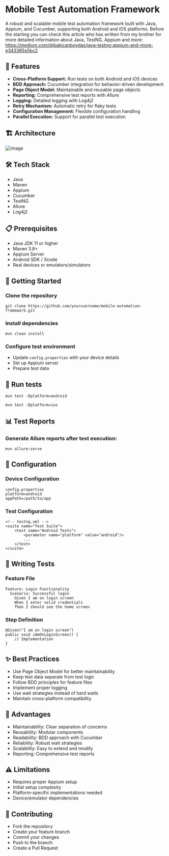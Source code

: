 # Mobile Test Automation Framework

A robust and scalable mobile test automation framework built with Java, Appium, and Cucumber, supporting both Android and iOS platforms.
Before the starting you can check this article who has written from my brother for more detailed information about Java, TestNG, Appium and more:
https://medium.com/@bakicanboydas/java-testng-appium-and-more-e343365e5bc2


## 🚀 Features

* **Cross-Platform Support:** Run tests on both Android and iOS devices
* **BDD Approach:** Cucumber integration for behavior-driven development
* **Page Object Model:** Maintainable and reusable page objects
* **Reporting:** Comprehensive test reports with Allure
* **Logging:** Detailed logging with Log4j2
* **Retry Mechanism:** Automatic retry for flaky tests
* **Configuration Management:** Flexible configuration handling
* **Parallel Execution:** Support for parallel test execution

## 🏗️ Architecture

![image](https://github.com/user-attachments/assets/bcb0d71f-6208-4381-ba7c-29161fa5c4ea)

## 🛠️ Tech Stack

* Java 
* Maven
* Appium 
* Cucumber 
* TestNG 
* Allure 
* Log4j2 

## 📋 Prerequisites

* Java JDK 11 or higher
* Maven 3.8+
* Appium Server
* Android SDK / Xcode
* Real devices or emulators/simulators

## 🚀 Getting Started

### Clone the repository

```
git clone https://github.com/yourusername/mobile-automation-framework.git
```

### Install dependencies

```
mvn clean install
```

### Configure test environment
* Update `config.properties` with your device details
* Set up Appium server
* Prepare test data

## 🏃 Run tests

```
mvn test -Dplatform=android
```

```
mvn test -Dplatform=ios
```

## 📊 Test Reports

### Generate Allure reports after test execution:

```
mvn allure:serve
```

## 🔧 Configuration

### Device Configuration

```
config.properties
platform=android
appPath=/path/to/app
```

### Test Configuration

```
<!-- testng.xml -->
<suite name="Test Suite">
    <test name="Android Tests">
        <parameter name="platform" value="android"/>
        ...
    </test>
</suite>
```

## 📝 Writing Tests

### Feature File

```
Feature: Login Functionality
  Scenario: Successful login
    Given I am on login screen
    When I enter valid credentials
    Then I should see the home screen
```

### Step Definition

```
@Given("I am on login screen")
public void iAmOnLoginScreen() {
    // Implementation
}
```

## ✨ Best Practices

* Use Page Object Model for better maintainability
* Keep test data separate from test logic
* Follow BDD principles for feature files
* Implement proper logging
* Use wait strategies instead of hard waits
* Maintain cross-platform compatibility

## 🎯 Advantages

* Maintainability: Clear separation of concerns
* Reusability: Modular components
* Readability: BDD approach with Cucumber
* Reliability: Robust wait strategies
* Scalability: Easy to extend and modify
* Reporting: Comprehensive test reports

## ⚠️ Limitations

* Requires proper Appium setup
* Initial setup complexity
* Platform-specific implementations needed
* Device/emulator dependencies

## 🤝 Contributing

* Fork the repository
* Create your feature branch
* Commit your changes
* Push to the branch
* Create a Pull Request

